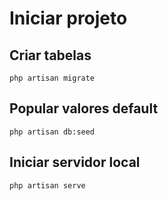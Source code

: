 # Iniciar projeto

## Criar tabelas
```
php artisan migrate
```

## Popular valores default
```
php artisan db:seed
```

## Iniciar servidor local
```
php artisan serve
```